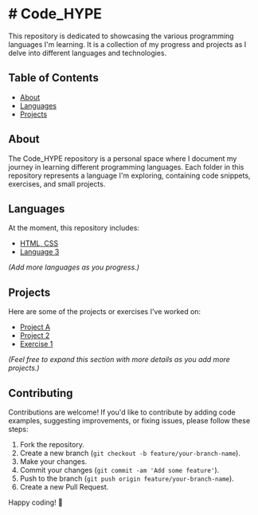# # Code_HYPE

This repository is dedicated to showcasing the various programming languages I'm learning. It is a collection of my progress and projects as I delve into different languages and technologies.

## Table of Contents

- [About](#about)
- [Languages](#HTML,CSS,)
- [Projects](#projects)

## About

The Code_HYPE repository is a personal space where I document my journey in learning different programming languages. Each folder in this repository represents a language I'm exploring, containing code snippets, exercises, and small projects.

## Languages

At the moment, this repository includes:

- [HTML, CSS](folder2/)
- [Language 3](folder3/)

_(Add more languages as you progress.)_

## Projects

Here are some of the projects or exercises I've worked on:

- [Project A](folder1/project1/)
- [Project 2](folder2/project2/)
- [Exercise 1](folder3/exercise1/)

_(Feel free to expand this section with more details as you add more projects.)_

## Contributing

Contributions are welcome! If you'd like to contribute by adding code examples, suggesting improvements, or fixing issues, please follow these steps:

1. Fork the repository.
2. Create a new branch (`git checkout -b feature/your-branch-name`).
3. Make your changes.
4. Commit your changes (`git commit -am 'Add some feature'`).
5. Push to the branch (`git push origin feature/your-branch-name`).
6. Create a new Pull Request.

Happy coding! 🚀
